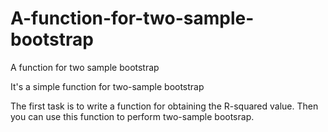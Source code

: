 # A-function-for-two-sample-bootstrap
A function for two sample bootstrap

It's a simple function for two-sample bootstrap

The first task is to write a function for obtaining the R-squared value. Then you can use this function to perform two-sample bootsrap.
